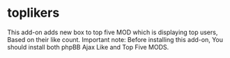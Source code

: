 toplikers
=========

This add-on adds new box to top five MOD which is displaying top users, Based on their like count. Important note: Before installing this add-on, You should install both phpBB Ajax Like and Top Five MODS.
